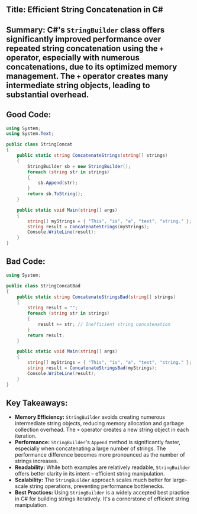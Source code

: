 ## Title: Efficient String Concatenation in C#

## Summary:  C#'s `StringBuilder` class offers significantly improved performance over repeated string concatenation using the `+` operator, especially with numerous concatenations, due to its optimized memory management.  The `+` operator creates many intermediate string objects, leading to substantial overhead.

## Good Code:

```csharp
using System;
using System.Text;

public class StringConcat
{
    public static string ConcatenateStrings(string[] strings)
    {
        StringBuilder sb = new StringBuilder();
        foreach (string str in strings)
        {
            sb.Append(str);
        }
        return sb.ToString();
    }

    public static void Main(string[] args)
    {
        string[] myStrings = { "This", "is", "a", "test", "string." };
        string result = ConcatenateStrings(myStrings);
        Console.WriteLine(result); 
    }
}
```

## Bad Code:

```csharp
using System;

public class StringConcatBad
{
    public static string ConcatenateStringsBad(string[] strings)
    {
        string result = "";
        foreach (string str in strings)
        {
            result += str; // Inefficient string concatenation
        }
        return result;
    }

    public static void Main(string[] args)
    {
        string[] myStrings = { "This", "is", "a", "test", "string." };
        string result = ConcatenateStringsBad(myStrings);
        Console.WriteLine(result);
    }
}
```

## Key Takeaways:

* **Memory Efficiency:** `StringBuilder` avoids creating numerous intermediate string objects, reducing memory allocation and garbage collection overhead. The `+` operator creates a new string object in each iteration.
* **Performance:**  `StringBuilder`'s `Append` method is significantly faster, especially when concatenating a large number of strings.  The performance difference becomes more pronounced as the number of strings increases.
* **Readability:** While both examples are relatively readable, `StringBuilder` offers better clarity in its intent – efficient string manipulation.
* **Scalability:** The `StringBuilder` approach scales much better for large-scale string operations, preventing performance bottlenecks.
* **Best Practices:** Using `StringBuilder` is a widely accepted best practice in C# for building strings iteratively.  It's a cornerstone of efficient string manipulation.

